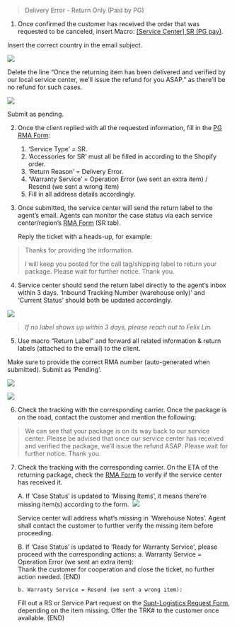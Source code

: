 > Delivery Error - Return Only (Paid by PG)

1.  Once confirmed the customer has received the order that was requested to be canceled, insert Macro: <u>[Service Center] SR (PG pay)</u>. 
   
   Insert the correct country in the email subject. 
   
   ![](https://lh6.googleusercontent.com/B9WsXkXUGJz2mZjdxPtBNdhj_RA0aMjHmyLJj1KIXhqP0qyvR96VTB1p2ZomNWsFZtsHzU-wiEU_l1jXmEAYUXnDFZco-3TAy3lpaN5J4E5txpc1ENwka_Cs8pbb0Th4-LZ78YfyNngGE_Wpgq3Yceoxndy_vkQcL1eCB4I6OxGB84Kw_yzcHsSZLcrc)
   
   Delete the line “Once the returning item has been delivered and verified by our local service center, we'll issue the refund for you ASAP.” as there’ll be no refund for such cases.
   
   ![](https://lh6.googleusercontent.com/N6UjSRypjb4qMUMHjU8ZLXO2a4XNNP1oqzhmxkbDTZy1avS17DF0zp15XND4wpMGMxARZtSASalri-Z5XPhQDw8VxLigczn9-YI9LQeUS3VuolNhY7SCRetZ1odnGtgCLZ9nk8ZmVOvWEiDbzCYHz1vdT5o_Ze9P3e6iWozUuWWu92VJbAKovsUajk95)
   
   Submit as pending. 

2.  Once the client replied with all the requested information, fill in the [PG RMA Form](https://docs.google.com/forms/d/e/1FAIpQLSf5GIKG13O87EsoMWnhCpnZyUxLOqDISNz81wRifBN53Fp7Xw/viewform):

	1.  ‘Service Type’ = SR.
	2.  ‘Accessories for SR’ must all be filled in according to the Shopify order. 
	3.  ‘Return Reason’ = Delivery Error.
	4.  ‘Warranty Service’ = Operation Error (we sent an extra item) / Resend (we sent a wrong item)
	5.  Fill in all address details accordingly.

3. Once submitted, the service center will send the return label to the agent’s email. Agents can monitor the case status via each service center/region’s [RMA Form](https://drive.google.com/drive/folders/1fYeg8mAWoIm7QqNo04HF5kmb49IqBUpa?usp=sharing) (SR tab).
   
   Reply the ticket with a heads-up, for example:

> Thanks for providing the information. 
> 
> I will keep you posted for the call tag/shipping label to return your package. Please wait for further notice. Thank you.

4.  Service center should send the return label directly to the agent’s inbox within 3 days. ‘Inbound Tracking Number (warehouse only)’ and ‘Current Status’ should both be updated accordingly.
    

![](https://lh4.googleusercontent.com/lDx0h0DOqfyCQtzwrBgmCLRGjU4e3973SMu9CJ083jiRhrm2eW1XSKVY-PRJqQ-0QfEwTn8BV9-CKx3ezx5mL-zCERKlK5U9Tfp44TCqQctVWRghuoPpDF6ijgOuneo1WCN129s-YSs6s4pDsD_KNm9Oy50e_hXaVZ2eFaur3wcfDkPvcmNevkKHRcKn)

> *If no label shows up within 3 days, please reach out to Felix Lin.*

5.  Use macro “Return Label” and forward all related information & return labels (attached to the email) to the client. 
   
   Make sure to provide the correct RMA number (auto-generated when submitted). Submit as ‘Pending’.

![](https://lh4.googleusercontent.com/4ANs18arRg9mwTn4oqoz7eQ6LMj7BB5jGpHQtRIa5uDDooXAjBkEQwzvACYRnNREZUw3YtXiCkbXO8sz5sULKbZKLOt3vMQTyfQcSmt6IJG42xbIHadjcw-ehJpHnlEKL7DGfWxfDOQphL1n7XyZgecYv9UPOyI1Jprfc1d8s7qiheLwKVuDi7oluVwT)

![](https://lh6.googleusercontent.com/mjzIn7Mk_ntPhWaRYOhEOu98_HotApswtAxP90vHKn4dZ9qkEoyBCPF9UfLBR_LrUSUP_9_2Qb3-dSUbt1i433WufOTTg6YcLIrvMKiLw2Jq3xUPggit-C9gNiewiag9lP4ZJTNX07auGbWU-lcFvbGghma5v2MTfqX8TxA1RCFf3LGqiiQrWJkLrZw8)

6.  Check the tracking with the corresponding carrier. Once the package is on the road, contact the customer and mention the following:

> We can see that your package is on its way back to our service center. Please be advised that once our service center has received and verified the package, we’ll issue the refund ASAP. Please wait for further notice. Thank you.

7.  Check the tracking with the corresponding carrier. On the ETA of the returning package, check the [RMA Form](https://drive.google.com/drive/folders/1fYeg8mAWoIm7QqNo04HF5kmb49IqBUpa?usp=sharing) to verify if the service center has received it. 

	A. If ‘Case Status’ is updated to ‘Missing Items’, it means there’re missing item(s) according to the form.
	 ![](https://lh4.googleusercontent.com/hlZGkgsGxrlifPoJDialqF9Qz5H0ZHeIVqyZidNyTN_EI90S4OhyUy4WURBDbD8pkRH6VULo8pv0c36JGBOq1aqddy6QpWjv5xrukiqhACO5Ie0Mi1xA8r1k4P4R-Wmgor3lMt3i__an7u0Xd5997N1awHFBgmhXTkCkw-LQpbrX08q0NUurCls_I2aV)
	
	Service center will address what’s missing in ‘Warehouse Notes’. Agent shall contact the customer to further verify the missing item before proceeding.
	
	B.  If ‘Case Status’ is updated to ‘Ready for Warranty Service', please proceed with the corresponding actions:
		a. Warranty Service = Operation Error (we sent an extra item):  
		Thank the customer for cooperation and close the ticket, no further action needed. (END)

		b. Warranty Service = Resend (we sent a wrong item):  
	Fill out a RS or Service Part request on the [Supt-Logistics Request Form](https://docs.google.com/forms/d/e/1FAIpQLSdd0Hei0HZSqwf_bzUTIdutMvE_a_N2VGuOc5fta-jwun69PA/viewform?fbzx=4036418607483484801), depending on the item missing. Offer the TRK# to the customer once available. (END)